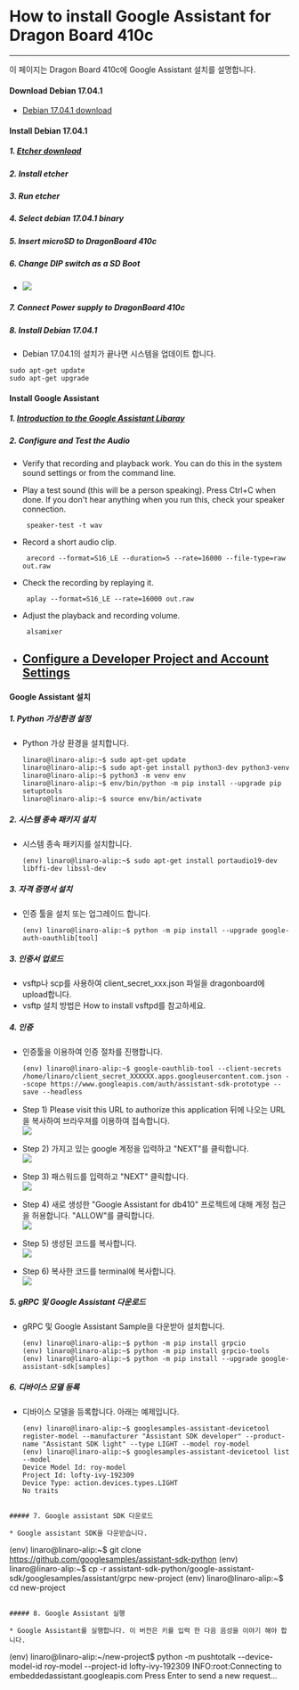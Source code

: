 # How to install Google Assistant for Dragon Board 410c

---

이 페이지는 Dragon Board 410c에 Google Assistant 설치를 설명합니다.

#### Download Debian 17.04.1

* [Debian 17.04.1 download](http://builds.96boards.org/releases/dragonboard410c/linaro/debian/17.04.1/dragonboard410c_sdcard_install_debian-246.zip)

#### Install Debian 17.04.1

##### 1. [Etcher download](https://etcher.io/)

##### 2. Install etcher

##### 3. Run etcher

##### 4. Select debian 17.04.1 binary

##### 5. Insert microSD to DragonBoard 410c

##### 6. Change DIP switch as a SD Boot

* ![](/assets/dragonBoard410c_junper_sdboot.png)

##### 7. Connect Power supply to DragonBoard 410c

##### 8. Install Debian 17.04.1
- Debian 17.04.1의 설치가 끝나면 시스템을 업데이트 합니다.
```
sudo apt-get update
sudo apt-get upgrade
```

#### Install Google Assistant

##### 1. [Introduction to the Google Assistant Libaray](https://developers.google.com/assistant/sdk/guides/library/python/?hl=ko)

##### 2. Configure and Test the Audio

* Verify that recording and playback work. You can do this in the system sound settings or from the command line.
* Play a test sound \(this will be a person speaking\). Press Ctrl+C when done. If you don't hear anything when you run this, check your speaker connection.

  ```
   speaker-test -t wav
  ```

* Record a short audio clip.

  ```
   arecord --format=S16_LE --duration=5 --rate=16000 --file-type=raw out.raw
  ```

* Check the recording by replaying it.

  ```
   aplay --format=S16_LE --rate=16000 out.raw
  ```

* Adjust the playback and recording volume.

  ```
   alsamixer
  ```

* ## [Configure a Developer Project and Account Settings](https://developers.google.com/assistant/sdk/guides/library/python/embed/config-dev-project-and-account?hl=en)

#### Google Assistant 설치

##### 1. Python 가상환경 설정

* Python 가상 환경을 설치합니다.
  ```
  linaro@linaro-alip:~$ sudo apt-get update
  linaro@linaro-alip:~$ sudo apt-get install python3-dev python3-venv
  linaro@linaro-alip:~$ python3 -m venv env
  linaro@linaro-alip:~$ env/bin/python -m pip install --upgrade pip setuptools
  linaro@linaro-alip:~$ source env/bin/activate
  ```

##### 2. 시스템 종속 패키지 설치

* 시스템 종속 패키지를 설치합니다.

  ```
  (env) linaro@linaro-alip:~$ sudo apt-get install portaudio19-dev libffi-dev libssl-dev
  ```

##### 3. 자격 증명서 설치

* 인증 툴을 설치 또는 업그레이드 합니다.
  ```
  (env) linaro@linaro-alip:~$ python -m pip install --upgrade google-auth-oauthlib[tool]
  ```

##### 3. 인증서 업로드

* vsftp나 scp를 사용하여 client\_secret\_xxx.json 파일을 dragonboard에 upload합니다.
* vsftp 설치 방법은 How to install vsftpd를 참고하세요.

##### 4. 인증

* 인증툴을 이용하여 인증 절차를 진행합니다.

  ```
  (env) linaro@linaro-alip:~$ google-oauthlib-tool --client-secrets /home/linaro/client_secret_XXXXXX.apps.googleusercontent.com.json --scope https://www.googleapis.com/auth/assistant-sdk-prototype --save --headless
  ```

* Step 1\) Please visit this URL to authorize this application 뒤에 나오는 URL을 복사하여 브라우져를 이용하여 접속합니다.  
  ![](/assets/dragonBoard_google_assistant_step_1.png)

* Step 2\) 가지고 있는 google 계정을 입력하고 "NEXT"를 클릭합니다.  
  ![](/assets/dragonBoard_google_assistant_step_2.png)

* Step 3\)  패스워드를 입력하고 "NEXT" 클릭합니다.  
  ![](/assets/dragonBoard_google_assistant_step_3.png)

* Step 4\) 새로 생성한 "Google Assistant for db410" 프로젝트에 대해 계정 접근을 허용합니다. "ALLOW"를 클릭합니다.  
  ![](/assets/dragonBoard_google_assistant_step_4.png)

* Step 5\) 생성된 코드를 복사합니다.  
  ![](/assets/dragonBoard_google_assistant_step_5.png)

* Step 6\) 복사한 코드를 terminal에 복사합니다.  
  ![](/assets/dragonBoard_google_assistant_step_6.png)

##### 5. gRPC 및 Google Assistant 다운로드

* gRPC 및 Google Assistant Sample을 다운받아 설치합니다.
  ```
  (env) linaro@linaro-alip:~$ python -m pip install grpcio
  (env) linaro@linaro-alip:~$ python -m pip install grpcio-tools
  (env) linaro@linaro-alip:~$ python -m pip install --upgrade google-assistant-sdk[samples]
  ```

##### 6. 디바이스 모델 등록

* 디바이스 모델을 등록합니다. 아래는 예제입니다.  

  ```
  (env) linaro@linaro-alip:~$ googlesamples-assistant-devicetool register-model --manufacturer "Assistant SDK developer" --product-name "Assistant SDK light" --type LIGHT --model roy-model
  (env) linaro@linaro-alip:~$ googlesamples-assistant-devicetool list --model
  Device Model Id: roy-model
  Project Id: lofty-ivy-192309
  Device Type: action.devices.types.LIGHT
  No traits
```

##### 7. Google assistant SDK 다운로드

* Google assistant SDK을 다운받습니다.
  ```
  (env) linaro@linaro-alip:~$ git clone https://github.com/googlesamples/assistant-sdk-python
  (env) linaro@linaro-alip:~$ cp -r assistant-sdk-python/google-assistant-sdk/googlesamples/assistant/grpc new-project
  (env) linaro@linaro-alip:~$ cd new-project
  ```

##### 8. Google Assistant 실행

* Google Assistant를 실행합니다. 이 버전은 키를 입력 한 다음 음성을 이야기 해야 합니다.
  ```
  (env) linaro@linaro-alip:~/new-project$ python -m pushtotalk --device-model-id roy-model --project-id lofty-ivy-192309
  INFO:root:Connecting to embeddedassistant.googleapis.com
  Press Enter to send a new request...
  ```



